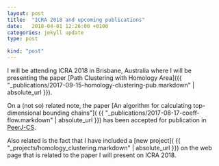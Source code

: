 ```yaml
---
layout: post
title:  "ICRA 2018 and upcoming publications"
date:   2018-04-01 12:26:00 +0100
categories: jekyll update
type: post

kind: "post"
---
```


I will be attending ICRA 2018 in Brisbane, Australia where I will be presenting the paper [Path Clustering with Homology Area]({{ "_publications/2017-09-15-homology-clustering-pub.markdown" | absolute_url }}).

On a (not so) related note, the paper [An algorithm for calculating top-dimensional bounding chains"]( {{ "_publications/2017-08-17-coeff-flow.markdown" | absolute_url }}) has been accepted for publication in [PeerJ-CS](https://peerj.com/computer-science/).

Also related is the fact that I have included a [new project]( {{ "_projects/homology_clustering.markdown" | absolute_url }}) on the web page that is related to the paper I will present on ICRA 2018.
